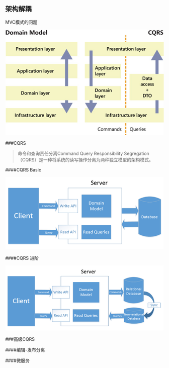 架构解耦
---

MVC模式的问题

![CQRS vs MVC](chapters/chapter8/cqrs-vs-mvc.jpg)


###CQRS

> 命令和查询责任分离Command Query Responsibility Segregation（CQRS）是一种将系统的读写操作分离为两种独立模型的架构模式。

####CQRS Basic

![CQRS Basic](chapters/chapter8/cqrs-2.png)

####CQRS 进阶

![CQRS进阶](chapters/chapter8/cqrs-separate-storage.png)


###高级CQRS

####编辑-发布分离

####微服务



